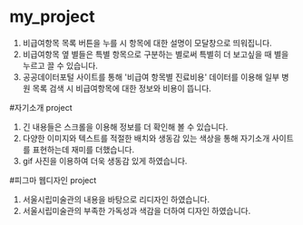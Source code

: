 # my_project
1. 비급여항목 목록 버튼을 누를 시 항목에 대한 설명이 모달창으로 띄워집니다.
2. 비급여항목 옆 별들은 특별 항목으로 구분하는 별로써 특별히 더 보고싶을 때 별을 누르고 끌 수 있습니다.
3. 공공데이터포털 사이트를 통해 '비급여 항목별 진료비용' 데이터를 이용해 일부 병원 목록 검색 시 비급여항목에 대한 정보와 비용이 뜹니다. 

#자기소개 project
1. 긴 내용들은 스크롤을 이용해 정보를 더 확인해 볼 수 있습니다.
2. 다양한 이미지와 텍스트를 적절한 배치와 생동감 있는 색상을 통해 자기소개 사이트를 표현하는데 재미를 더했습니다.
3. gif 사진을 이용하여 더욱 생동감 있게 하였습니다.

#피그마 웹디자인 project
1. 서울시립미술관의 내용을 바탕으로 리디자인 하였습니다.
2. 서울시립미술관의 부족한 가독성과 색감을 더하여 디자인 하였습니다.
